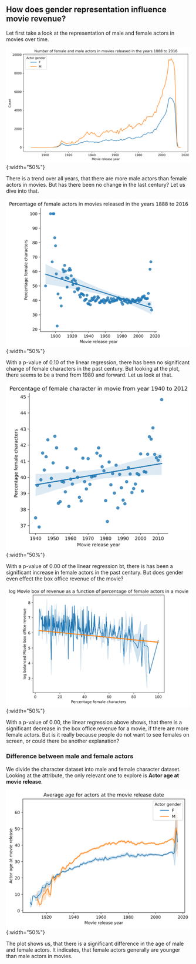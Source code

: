 ## How does gender representation influence movie revenue?

Let first take a look at the representation of male and female actors in movies over time.

![Male and female actor count on for each movie release year](figures/gender/gender_count_release_year.png){:width="50%"}

There is a trend over all years, that there are more male actors than female actors in movies. But has there been no change in the last century? Let us dive into that.

![Development of percentage of female actors over time](figures/gender/female_percentage_release_year.png){:width="50%"}

With a p-value of 0.10 of the linear regression, there has been no significant change of female characters in the past century. But looking at the plot, there seems to be a trend from 1980 and forward. Let us look at that.

![Development of percentage of female actors over time](figures/gender/female_percentage_release_year_filtered.png){:width="50%"}

With a p-value of 0.00 of the linear regression bt, there is has been a significant increase in female actors in the past century. But does gender even effect the box office revenue of the movie?

![Movie box office revenue given as a function of percentage of female actor in a given movie](figures/gender/female_percentage_revenue.png){:width="50%"}

With a p-value of 0.00, the linear regression above shows, that there is a significant decrease in the box office revenue for a movie, if there are more female actors. But is it really because people do not want to see females on screen, or could there be another explanation?

### Difference between male and female actors

We divide the character dataset into male and female character dataset. Looking at the attribute, the only relevant one to explore is **Actor age at movie release**.

![Male and female distribution](figures/gender/gender_age.png){:width="50%"}

The plot shows us, that there is a significant difference in the age of male and female actors. It indicates, that female actors generally are younger than male actors in movies.